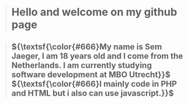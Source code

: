 > # Hello and welcome on my github page

> ## ${\textsf{\color{#666}My name is Sem Jaeger, I am 18 years old and I come from the Netherlands. I am currently studying software development at MBO Utrecht}}$ ${\textsf{\color{#666}I mainly code in PHP and HTML but i also can use javascript.}}$ 
